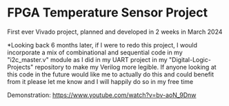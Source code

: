 # FPGA Temperature Sensor Project

First ever Vivado project, planned and developed in 2 weeks in March 2024

*Looking back 6 months later, if I were to redo this project, I would incorporate a mix of combinational and sequential code in my "i2c_master.v" module as I did in my UART project in my "Digital-Logic-Projects" repository to make my Verilog more legible. If anyone looking at this code in the future would like me to actually do this and could benefit from it please let me know and I will happily do so in my free time

Demonstration:
https://www.youtube.com/watch?v=bv-aoN_9Dnw
